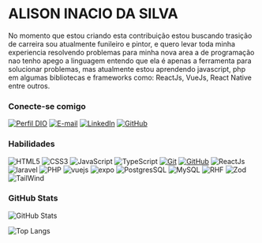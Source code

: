 <h1>
    <span> ALISON INACIO DA SILVA</span>
</h1>


No momento que estou criando esta contribuição estou buscando trasição de carreira sou atualmente funileiro e pintor, e quero levar toda minha experiencia resolvendo problemas para minha nova area a de programação nao tenho apego a linguagem entendo que ela é apenas a ferramenta para solucionar problemas, mas atualmente estou aprendendo javascript, php em algumas bibliotecas e frameworks como: ReactJs, VueJs, React Native entre outros.

### Conecte-se comigo

[![Perfil DIO](https://img.shields.io/badge/-Meu%20Perfil%20na%20DIO-30A3DC?style=for-the-badge)](https://web.dio.me/users/alisonais)
[![E-mail](https://img.shields.io/badge/-Email-000?style=for-the-badge&logo=microsoft-outlook&logoColor=E94D5F)](mailto:alisonais@ymail.com)
[![LinkedIn](https://img.shields.io/badge/-LinkedIn-000?style=for-the-badge&logo=linkedin&logoColor=30A3DC)](https://www.linkedin.com/in/alisonais/)
[![GitHub](https://img.shields.io/badge/-github-000?style=for-the-badge&logo=linkedin&logoColor=30A3DC)](https://github.com/Alisonais)

### Habilidades

![HTML5](https://img.shields.io/badge/HTML-000?style=for-the-badge&logo=html5&logoColor=30A3DC)
![CSS3](https://img.shields.io/badge/CSS3-000?style=for-the-badge&logo=css3&logoColor=E94D5F)
![JavaScript](https://img.shields.io/badge/JavaScript-000?style=for-the-badge&logo=javascript&logoColor=30A3DC)
![TypeScript](https://shields.io/badge/TypeScript-000?logo=TypeScript&logoColor=FFF&style=for-the-badge)
[![Git](https://img.shields.io/badge/Git-000?style=for-the-badge&logo=git&logoColor=E94D5F)](https://git-scm.com/doc)
[![GitHub](https://img.shields.io/badge/GitHub-000?style=for-the-badge&logo=github&logoColor=30A3DC)](https://docs.github.com/)
![ReactJs](https://img.shields.io/badge/-ReactJs-000?logo=react&logoColor=white&style=for-the-badge)
![laravel](https://img.shields.io/badge/Laravel-000?style=for-the-badge&logo=laravel&logoColor=white)
![PHP](https://shields.io/badge/-PHP-000?style=for-the-badge&logo=php)
![vuejs](https://img.shields.io/badge/Vue.js-000?style=for-the-badge&logo=vuedotjs&logoColor=4FC08D)
![expo](https://img.shields.io/badge/Expo-000?style=for-the-badge&logo=expo&logoColor=white)
![PostgresSQL](https://img.shields.io/badge/postgresql-000?style=for-the-badge&logo=postgresql&logoColor=white)
![MySQL](https://shields.io/badge/MySQL-000?logo=mysql&style=for-the-badge&logoColor=white&labelColor=000)
![RHF](https://img.shields.io/badge/react--hook--form-000?style=for-the-badge&logo=reacthookform&logoColor=white)
![Zod](https://img.shields.io/badge/-Zod-000?style=for-the-badge&logo=zod&logoColor=white)
![TailWind](https://img.shields.io/badge/Tailwind_CSS-000?style=for-the-badge&logo=tailwind-css&logoColor=38B2AC)

### GitHub Stats

![GitHub Stats](https://github-readme-stats.vercel.app/api?username=Alisonais&theme=transparent&bg_color=000&border_color=30A3DC&show_icons=true&icon_color=30A3DC&title_color=E94D5F&text_color=FFF)

![Top Langs](https://github-readme-stats-git-masterrstaa-rickstaa.vercel.app/api/top-langs/?username=Alisonais&layout=compact&bg_color=000&border_color=30A3DC&title_color=E94D5F&text_color=FFF)
